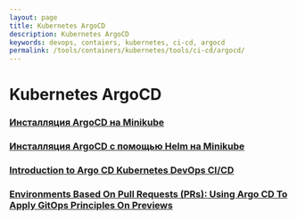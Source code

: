 ```yaml
---
layout: page
title: Kubernetes ArgoCD
description: Kubernetes ArgoCD
keywords: devops, contaiers, kubernetes, ci-cd, argocd
permalink: /tools/containers/kubernetes/tools/ci-cd/argocd/
---
```


# Kubernetes ArgoCD

### [Инсталляция ArgoCD на Minikube](/tools/containers/kubernetes/tools/ci-cd/argocd/setup/)

### [Инсталляция ArgoCD с помощью Helm на Minikube](/tools/containers/kubernetes/tools/ci-cd/argocd/setup-argocd-using-helm/)

### [Introduction to Argo CD Kubernetes DevOps CI/CD](/tools/containers/kubernetes/tools/ci-cd/argocd/introduction-to-argo-cd-kubernetes-devops-ci-cd/)

### [Environments Based On Pull Requests (PRs): Using Argo CD To Apply GitOps Principles On Previews](/tools/containers/kubernetes/tools/ci-cd/argocd/using-argo-cd-to-apply-gitops-principles-on-previews/)
